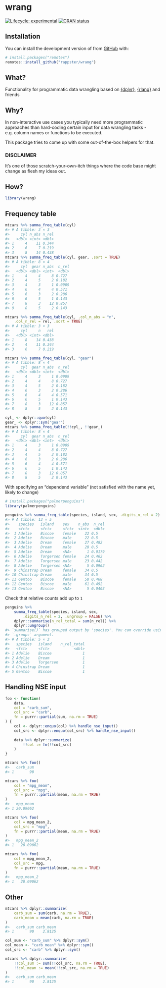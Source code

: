 
<!-- README.md is generated from README.Rmd. Please edit that file -->

# wrang

<!-- badges: start -->

[![Lifecycle:
experimental](https://img.shields.io/badge/lifecycle-experimental-orange.svg)](https://lifecycle.r-lib.org/articles/stages.html#experimental)
[![CRAN
status](https://www.r-pkg.org/badges/version/valid)](https://CRAN.R-project.org/package=valid)
<!-- badges: end -->

## Installation

You can install the development version of from
[GitHub](https://github.com/) with:

``` r
# install.packages("remotes")
remotes::install_github("rappster/wrang")
```

## What?

Functionality for programmatic data wrangling based on
[{dplyr}](https://github.com/tidyverse/dplyr),
[{rlang}](https://github.com/r-lib/rlang) and friends

## Why?

In non-interactive use cases you typically need more programmatic
approaches than hard-coding certain input for data wrangling tasks -
e.g. column names or functions to be executed.

This package tries to come up with some out-of-the-box helpers for that.

### DISCLAIMER

It’s one of those scratch-your-own-itch things where the code base might
change as flesh my ideas out.

## How?

``` r
library(wrang)
```

## Frequency table

``` r
mtcars %>% summa_freq_table(cyl)
#> # A tibble: 3 × 3
#>     cyl n_abs n_rel
#>   <dbl> <int> <dbl>
#> 1     4    11 0.344
#> 2     6     7 0.219
#> 3     8    14 0.438
mtcars %>% summa_freq_table(cyl, gear, .sort = TRUE)
#> # A tibble: 8 × 4
#>     cyl  gear n_abs  n_rel
#>   <dbl> <dbl> <int>  <dbl>
#> 1     4     4     8 0.727 
#> 2     4     5     2 0.182 
#> 3     4     3     1 0.0909
#> 4     6     4     4 0.571 
#> 5     6     3     2 0.286 
#> 6     6     5     1 0.143 
#> 7     8     3    12 0.857 
#> 8     8     5     2 0.143

mtcars %>% summa_freq_table(cyl, .col_n_abs = "n",
    .col_n_rel = rel, .sort = TRUE)
#> # A tibble: 3 × 3
#>     cyl     n   rel
#>   <dbl> <int> <dbl>
#> 1     8    14 0.438
#> 2     4    11 0.344
#> 3     6     7 0.219

mtcars %>% summa_freq_table(cyl, "gear")
#> # A tibble: 8 × 4
#>     cyl  gear n_abs  n_rel
#>   <dbl> <dbl> <int>  <dbl>
#> 1     4     3     1 0.0909
#> 2     4     4     8 0.727 
#> 3     4     5     2 0.182 
#> 4     6     3     2 0.286 
#> 5     6     4     4 0.571 
#> 6     6     5     1 0.143 
#> 7     8     3    12 0.857 
#> 8     8     5     2 0.143

cyl_ <- dplyr::quo(cyl)
gear_ <- dplyr::sym("gear")
mtcars %>% summa_freq_table(!!cyl_, !!gear_)
#> # A tibble: 8 × 4
#>     cyl  gear n_abs  n_rel
#>   <dbl> <dbl> <int>  <dbl>
#> 1     4     3     1 0.0909
#> 2     4     4     8 0.727 
#> 3     4     5     2 0.182 
#> 4     6     3     2 0.286 
#> 5     6     4     4 0.571 
#> 6     6     5     1 0.143 
#> 7     8     3    12 0.857 
#> 8     8     5     2 0.143
```

With specifying an “dependend variable” (not satisfied with the name
yet, likely to change)

``` r
# install.packages("palmerpenguins")
library(palmerpenguins)

penguins %>% summa_freq_table(species, island, sex, .digits_n_rel = 2)
#> # A tibble: 13 × 5
#>    species   island    sex    n_abs  n_rel
#>    <fct>     <fct>     <fct>  <int>  <dbl>
#>  1 Adelie    Biscoe    female    22 0.5   
#>  2 Adelie    Biscoe    male      22 0.5   
#>  3 Adelie    Dream     female    27 0.482 
#>  4 Adelie    Dream     male      28 0.5   
#>  5 Adelie    Dream     <NA>       1 0.0179
#>  6 Adelie    Torgersen female    24 0.462 
#>  7 Adelie    Torgersen male      23 0.442 
#>  8 Adelie    Torgersen <NA>       5 0.0962
#>  9 Chinstrap Dream     female    34 0.5   
#> 10 Chinstrap Dream     male      34 0.5   
#> 11 Gentoo    Biscoe    female    58 0.468 
#> 12 Gentoo    Biscoe    male      61 0.492 
#> 13 Gentoo    Biscoe    <NA>       5 0.0403
```

Check that relative counts add up to `1`

``` r
penguins %>% 
    summa_freq_table(species, island, sex, 
        .digits_n_rel = 2, .ungroup = FALSE) %>%
    dplyr::summarise(n_rel_total = sum(n_rel)) %>% 
    dplyr::ungroup()
#> `summarise()` has grouped output by 'species'. You can override using the
#> `.groups` argument.
#> # A tibble: 5 × 3
#>   species   island    n_rel_total
#>   <fct>     <fct>           <dbl>
#> 1 Adelie    Biscoe              1
#> 2 Adelie    Dream               1
#> 3 Adelie    Torgersen           1
#> 4 Chinstrap Dream               1
#> 5 Gentoo    Biscoe              1
```

## Handling NSE input

``` r
foo <- function(
    data,
    col = "carb_sum",
    col_src = "carb",
    fn = purrr::partial(sum, na.rm = TRUE)
) {
    col <- dplyr::enquo(col) %>% handle_nse_input()
    col_src <- dplyr::enquo(col_src) %>% handle_nse_input()
    
    data %>% dplyr::summarize(
        !!col := fn(!!col_src)
    )
}
```

``` r
mtcars %>% foo()
#>   carb_sum
#> 1       90
```

``` r
mtcars %>% foo(
    col = "mpg_mean", 
    col_src = "mpg", 
    fn = purrr::partial(mean, na.rm = TRUE)
)
#>   mpg_mean
#> 1 20.09062
```

``` r
mtcars %>% foo(
    col = mpg_mean_2, 
    col_src = "mpg", 
    fn = purrr::partial(mean, na.rm = TRUE)
)
#>   mpg_mean_2
#> 1   20.09062
```

``` r
mtcars %>% foo(
    col = mpg_mean_2, 
    col_src = mpg, 
    fn = purrr::partial(mean, na.rm = TRUE)
)
#>   mpg_mean_2
#> 1   20.09062
```

## Other

``` r
mtcars %>% dplyr::summarize(
    carb_sum = sum(carb, na.rm = TRUE),
    carb_mean = mean(carb, na.rm = TRUE)
)
#>   carb_sum carb_mean
#> 1       90    2.8125
```

``` r
col_sum <- "carb_sum" %>% dplyr::sym()
col_mean <- "carb_mean" %>% dplyr::sym()
col_src <- "carb" %>% dplyr::sym()

mtcars %>% dplyr::summarize(
    !!col_sum := sum(!!col_src, na.rm = TRUE),
    !!col_mean := mean(!!col_src, na.rm = TRUE)
)
#>   carb_sum carb_mean
#> 1       90    2.8125
```
